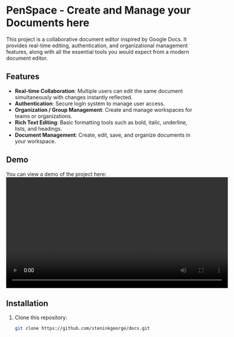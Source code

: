 # PenSpace - Create and Manage your Documents here

This project is a collaborative document editor inspired by Google Docs. It provides real-time editing, authentication, and organizational management features, along with all the essential tools you would expect from a modern document editor.

## Features

- **Real-time Collaboration**: Multiple users can edit the same document simultaneously with changes instantly reflected.
- **Authentication**: Secure login system to manage user access.
- **Organization / Group Management**: Create and manage workspaces for teams or organizations.
- **Rich Text Editing**: Basic formatting tools such as bold, italic, underline, lists, and headings.
- **Document Management**: Create, edit, save, and organize documents in your workspace.

## Demo 

You can view a demo of the project here:  
<video src="https://github.com/user-attachments/assets/3ad057d7-6534-4b25-a8df-daf9e0ce9688" controls width="600"></video>

## Installation

1. Clone this repository:
   ```bash
   git clone https://github.com/steninkgeorge/docs.git
